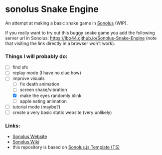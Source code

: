 # sonolus Snake Engine 

An attempt at making a basic snake game in [Sonolus](https://sonolus.com/) (WIP).

If you really want to try out this buggy snake game you add the following server url in Sonolus: https://lbo44.github.io/Sonolus-Snake-Engine (note that visiting the link directly in a browser won't work).

### Things I will probably do:
- [ ] find sfx
- [ ] replay mode (I have no clue how)
- [ ] improve visuals
    - [ ] fix death animation
    - [ ] screen shake/vibration
    - [x] make the eyes randomly blink
    - [ ] apple eating animation
- [ ] tutorial mode (maybe?)
- [ ] create a very basic static website (very unlikely)

### Links:
- [Sonolus Website](https://sonolus.com/)
- [Sonolus Wiki](https://github.com/NonSpicyBurrito/sonolus-wiki)
- this repository is based on [Sonolus.js Template (TS)](https://github.com/Sonolus/sonolus.js-template-ts)
    
